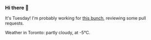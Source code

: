 ### Hi there :wave:

It's Tuesday! I'm probably working for [this bunch](https://github.com/kohofinancial), reviewing some pull requests.

Weather in Toronto: partly cloudy, at -5°C.

